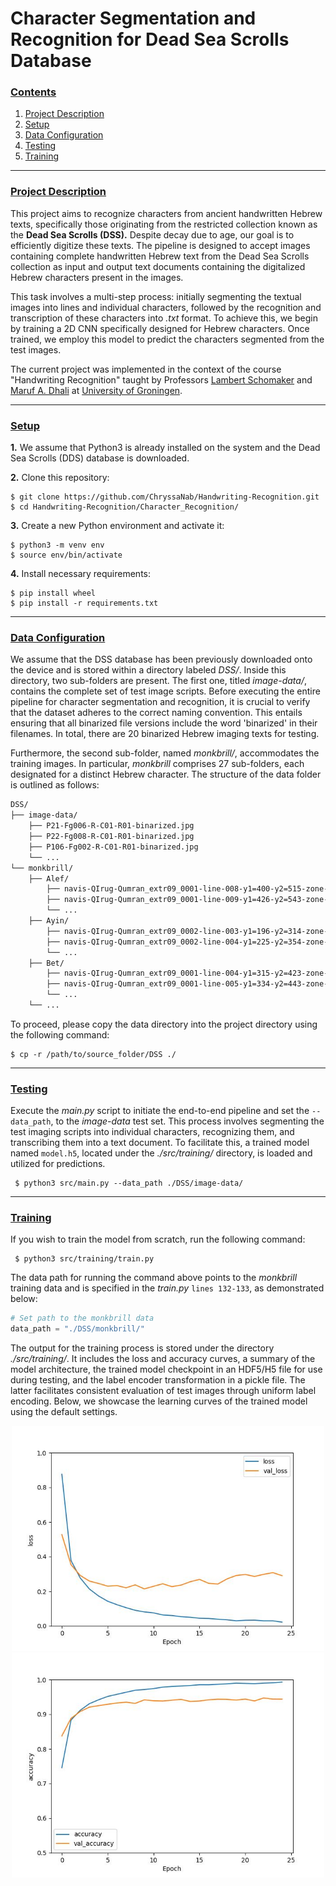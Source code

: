 # Character Segmentation and Recognition for Dead Sea Scrolls Database

### [**Contents**](#)
1. [Project Description](#descr)
1. [Setup](#setup)
2. [Data Configuration](#dataset)
3. [Testing](#testing)
4. [Training](#training)

---

### [**Project Description**](#) <a name="descr"></a>

This project aims to recognize characters from ancient handwritten Hebrew texts, specifically those originating from the restricted collection known as the **Dead Sea Scrolls (DSS).**  Despite decay due to age, our goal is to efficiently digitize these texts. The pipeline is designed to accept images containing complete handwritten Hebrew text from the Dead Sea Scrolls collection as input and output text documents containing the digitalized Hebrew characters present in the images.

This task involves a multi-step process: initially segmenting the textual images into lines and individual characters, followed by the recognition and transcription of these characters into *.txt* format. To achieve this, we begin by training a 2D CNN specifically designed for Hebrew characters. Once trained, we employ this model to predict the characters segmented from the test images. 

The current project was implemented in the context of the course "Handwriting Recognition" taught by Professors [Lambert Schomaker](https://www.ai.rug.nl/~lambert/) and [Maruf A. Dhali](https://www.rug.nl/staff/m.a.dhali/) at [University of Groningen](https://www.rug.nl/).



---

### [**Setup**](#) <a name="setup"></a>

**1.** We assume that Python3 is already installed on the system and the Dead Sea Scrolls (DDS) database is downloaded.

**2.** Clone this repository: 

``` shell
$ git clone https://github.com/ChryssaNab/Handwriting-Recognition.git
$ cd Handwriting-Recognition/Character_Recognition/
```

 **3.** Create a new Python environment and activate it:
 
``` shell
$ python3 -m venv env
$ source env/bin/activate
```

**4.** Install necessary requirements:

``` shell
$ pip install wheel
$ pip install -r requirements.txt
```

---


### [**Data Configuration**](#) <a name="dataset"></a>

<!---
We assume that the DSS database has been previously downloaded onto the device and is stored within a directory labeled *DSS/*. Within this directory, two sub-folders are present. The first, titled *image-data/*, houses the complete test image scripts, while the second, named *monkbrill/*, accommodates the training images. In particular, *monkbrill* comprises 27 sub-folders, each designated for a distinct Hebrew character. To proceed, copy the data directory into the project directory in the following manner:
-->

We assume that the DSS database has been previously downloaded onto the device and is stored within a directory labeled *DSS/*. Inside this directory, two sub-folders are present. The first one, titled *image-data/*, contains the complete set of test image scripts. Before executing the entire pipeline for character segmentation and recognition, it is crucial to verify that the dataset adheres to the correct naming convention. This entails ensuring that all binarized file versions include the word 'binarized' in their filenames.  In total, there are 20 binarized Hebrew imaging texts for testing.

Furthermore, the second sub-folder, named *monkbrill/*, accommodates the training images. In particular, *monkbrill* comprises 27 sub-folders, each designated for a distinct Hebrew character. The structure of the data folder is outlined as follows:

``` bash
DSS/
├── image-data/
    ├── P21-Fg006-R-C01-R01-binarized.jpg
    ├── P22-Fg008-R-C01-R01-binarized.jpg
    ├── P106-Fg002-R-C01-R01-binarized.jpg
    └── ...
└── monkbrill/
    ├── Alef/
        ├── navis-QIrug-Qumran_extr09_0001-line-008-y1=400-y2=515-zone-HUMAN-x=1650-y=0049-w=0035-h=0042-ybas=0027-nink=631-segm=COCOS5cocos.pgm
        ├── navis-QIrug-Qumran_extr09_0001-line-009-y1=426-y2=543-zone-HUMAN-x=1650-y=0023-w=0035-h=0042-ybas=0045-nink=631-segm=COCOS5cocos.pgm
        └── ...
    ├── Ayin/
        ├── navis-QIrug-Qumran_extr09_0002-line-003-y1=196-y2=314-zone-HUMAN-x=0458-y=0055-w=0038-h=0032-ybas=0068-nink=562-segm=COCOS5cocos.pgm
        ├── navis-QIrug-Qumran_extr09_0002-line-004-y1=225-y2=354-zone-HUMAN-x=0458-y=0026-w=0038-h=0032-ybas=0039-nink=562-segm=COCOS5cocos.pgm
        └── ...
    ├── Bet/
        ├── navis-QIrug-Qumran_extr09_0001-line-004-y1=315-y2=423-zone-HUMAN-x=1672-y=0051-w=0033-h=0038-ybas=0049-nink=514-segm=COCOS5cocos.pgm
        ├── navis-QIrug-Qumran_extr09_0001-line-005-y1=334-y2=443-zone-HUMAN-x=1672-y=0032-w=0033-h=0039-ybas=0030-nink=518-segm=COCOS5cocos.pgm
        └── ...
    └── ...
```

To proceed, please copy the data directory into the project directory using the following command:

``` shell
$ cp -r /path/to/source_folder/DSS ./
```


---

### [**Testing**](#) <a name="testing"></a>

Execute the *main.py* script to initiate the end-to-end pipeline and set the `--data_path`, to the *image-data* test set. This process involves segmenting the test imaging scripts into individual characters, recognizing them, and transcribing them into a text document. To facilitate this, a trained model named `model.h5`, located under the *./src/training/* directory, is loaded and utilized for predictions.

``` shell
 $ python3 src/main.py --data_path ./DSS/image-data/
 ```

---

### [**Training**](#) <a name="training"></a>

If you wish to train the model from scratch, run the following command:

``` shell
 $ python3 src/training/train.py
 ```

The data path for running the command above points to the *monkbrill* training data and is specified in the *train.py* `lines 132-133`, as demonstrated below:

```python
# Set path to the monkbrill data
data_path = "./DSS/monkbrill/"  
 ```

The output for the training process is stored under the directory *./src/training/*. It includes the loss and accuracy curves, a summary of the model architecture, the trained model checkpoint in an HDF5/H5 file for use during testing, and the label encoder transformation in a pickle file. The latter facilitates consistent evaluation of test images through uniform label encoding. Below, we showcase the learning curves of the trained model using the default settings.

<p align="center">
    <img title="Loss curve" src="https://github.com/ChryssaNab/Handwriting-Recognition/blob/main/Character_Recognition/src/training/loss.jpg" height="360" width="500"/>
     <img title="Accuracy curve" src="https://github.com/ChryssaNab/Handwriting-Recognition/blob/main/Character_Recognition/src/training/accuracy.jpg" height="360" width="500"/>
        
</p>


